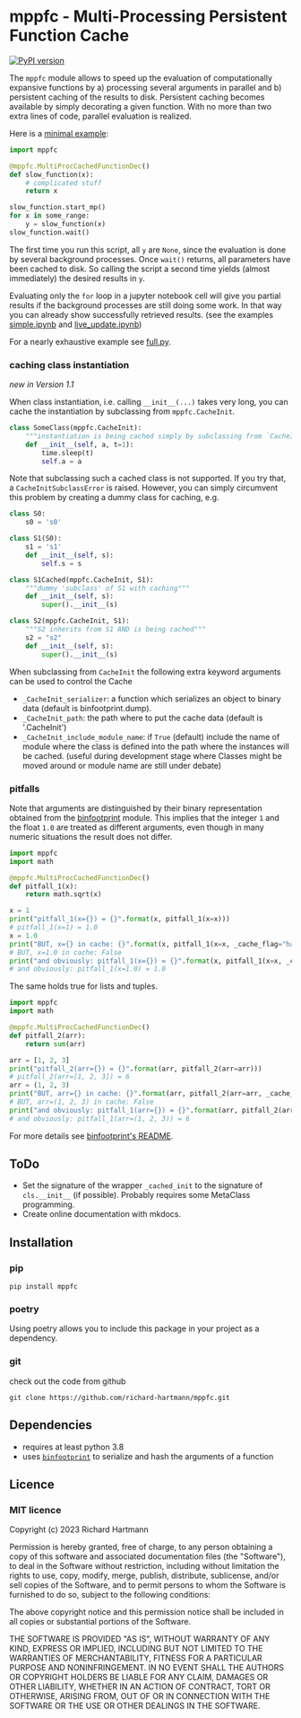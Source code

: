 # mppfc - Multi-Processing Persistent Function Cache

[![PyPI version](https://badge.fury.io/py/mppfc.svg)](https://badge.fury.io/py/mppfc)

The `mppfc` module allows to speed up the evaluation of computationally 
expansive functions by 
a) processing several arguments in parallel and 
b) persistent caching of the results to disk.
Persistent caching becomes available by simply decorating a given function.
With no more than two extra lines of code, parallel evaluation is realized.

Here is a [minimal example](https://github.com/richard-hartmann/mppfc/blob/main/examples/minimal.py):

```python
import mppfc

@mppfc.MultiProcCachedFunctionDec()
def slow_function(x):
    # complicated stuff
    return x

slow_function.start_mp()
for x in some_range:
    y = slow_function(x)
slow_function.wait()
```
The first time you run this script, all `y` are `None`, since the evaluation 
is done by several background processes.
Once `wait()` returns, all parameters have been cached to disk.
So calling the script a second time yields (almost immediately) the
desired results in `y`.

Evaluating only the `for` loop in a jupyter notebook cell
will give you partial results if the background processes are still doing some work.
In that way you can already show successfully retrieved results.
(see the examples [simple.ipynb](https://github.com/richard-hartmann/mppfc/blob/main/examples/simple.ipynb) 
and [live_update.ipynb](https://github.com/richard-hartmann/mppfc/blob/main/examples/live_update.ipynb))

For a nearly exhaustive example see [full.py](https://github.com/richard-hartmann/mppfc/blob/main/examples/full.py).

### caching class instantiation

*new in Version 1.1*

When class instantiation, i.e. calling `__init__(...)` takes very long, you can cache the instantiation
by subclassing from `mppfc.CacheInit`.

```python
class SomeClass(mppfc.CacheInit):
    """instantiation is being cached simply by subclassing from `CacheInit`"""
    def __init__(self, a, t=1):
        time.sleep(t)
        self.a = a
```

Note that subclassing such a cached class is not supported.
If you try that, a `CacheInitSubclassError` is raised.
However, you can simply circumvent this problem by creating a dummy class for caching, e.g.

```python
class S0:
    s0 = 's0'

class S1(S0):
    s1 = 's1'
    def __init__(self, s):
        self.s = s

class S1Cached(mppfc.CacheInit, S1):
    """dummy 'subclass' of S1 with caching"""
    def __init__(self, s):
        super().__init__(s)

class S2(mppfc.CacheInit, S1):
    """S2 inherits from S1 AND is being cached"""
    s2 = "s2"
    def __init__(self, s):
        super().__init__(s)
```

When subclassing from `CacheInit` the following extra keyword arguments can be used
to control the Cache

* `_CacheInit_serializer`: a function which serializes an object to binary data
    (default is binfootprint.dump).
* `_CacheInit_path`: the path where to put the cache data (default is '.CacheInit')
* `_CacheInit_include_module_name`: if `True` (default) include the name of module where the class
   is defined into the path where the instances will be cached.
   (useful during development stage where Classes might be moved around or module name are still
   under debate)

### pitfalls

Note that arguments are distinguished by their binary representation obtained from the 
[binfootprint](https://github.com/richard-hartmann/binfootprint) module.
This implies that the integer `1` and the float `1.0` are treated as different arguments, even though
in many numeric situations the result does not differ.

```python
import mppfc
import math

@mppfc.MultiProcCachedFunctionDec()
def pitfall_1(x):
    return math.sqrt(x)

x = 1
print("pitfall_1(x={}) = {}".format(x, pitfall_1(x=x)))
# pitfall_1(x=1) = 1.0
x = 1.0
print("BUT, x={} in cache: {}".format(x, pitfall_1(x=x, _cache_flag="has_key")))
# BUT, x=1.0 in cache: False
print("and obviously: pitfall_1(x={}) = {}".format(x, pitfall_1(x=x, _cache_flag="no_cache")))
# and obviously: pitfall_1(x=1.0) = 1.0
```

The same holds true for lists and tuples.

```python
import mppfc
import math

@mppfc.MultiProcCachedFunctionDec()
def pitfall_2(arr):
    return sum(arr)

arr = [1, 2, 3]
print("pitfall_2(arr={}) = {}".format(arr, pitfall_2(arr=arr)))
# pitfall_2(arr=[1, 2, 3]) = 6
arr = (1, 2, 3)
print("BUT, arr={} in cache: {}".format(arr, pitfall_2(arr=arr, _cache_flag="has_key")))
# BUT, arr=(1, 2, 3) in cache: False
print("and obviously: pitfall_1(arr={}) = {}".format(arr, pitfall_2(arr=arr, _cache_flag="no_cache")))
# and obviously: pitfall_1(arr=(1, 2, 3)) = 6
```

For more details see [binfootprint's README](https://github.com/richard-hartmann/binfootprint).

## ToDo

- Set the signature of the wrapper `_cached_init` to the signature of `cls.__init__` (if possible).
  Probably requires some MetaClass programming.
- Create online documentation with mkdocs.

## Installation

### pip

    pip install mppfc

### poetry

Using poetry allows you to include this package in your project as a dependency.

### git

check out the code from github

    git clone https://github.com/richard-hartmann/mppfc.git

## Dependencies

 - requires at least python 3.8
 - uses [`binfootprint`](https://github.com/richard-hartmann/binfootprint) 
   to serialize and hash the arguments of a function 

## Licence

### MIT licence
Copyright (c) 2023 Richard Hartmann

Permission is hereby granted, free of charge, to any person obtaining a copy
of this software and associated documentation files (the "Software"), to deal
in the Software without restriction, including without limitation the rights
to use, copy, modify, merge, publish, distribute, sublicense, and/or sell
copies of the Software, and to permit persons to whom the Software is
furnished to do so, subject to the following conditions:

The above copyright notice and this permission notice shall be included in all
copies or substantial portions of the Software.

THE SOFTWARE IS PROVIDED "AS IS", WITHOUT WARRANTY OF ANY KIND, EXPRESS OR
IMPLIED, INCLUDING BUT NOT LIMITED TO THE WARRANTIES OF MERCHANTABILITY,
FITNESS FOR A PARTICULAR PURPOSE AND NONINFRINGEMENT. IN NO EVENT SHALL THE
AUTHORS OR COPYRIGHT HOLDERS BE LIABLE FOR ANY CLAIM, DAMAGES OR OTHER
LIABILITY, WHETHER IN AN ACTION OF CONTRACT, TORT OR OTHERWISE, ARISING FROM,
OUT OF OR IN CONNECTION WITH THE SOFTWARE OR THE USE OR OTHER DEALINGS IN THE
SOFTWARE.
